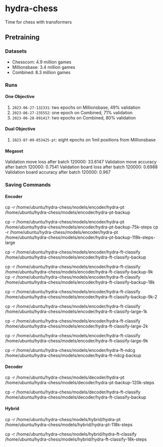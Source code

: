 # hydra-chess
Time for chess with transformers


## Pretraining 

### Datasets
 - Chesscom: 4.9 million games
 - Millionsbase: 3.4 million games
 - Combined: 8.3 million games

### Runs

#### One Objective
1. `2023-06-27-132331`: two epochs on Millionsbase, 49% validation
2. `2023-06-27-235552`: one epoch on Combined, 71% validation
3. `2023-06-28-091417`: two epochs on Combined, 80% validation


#### Dual Objective
1. `2023-07-09-053425-pt`: eight epochs on 1mil positions from Millionsbase


#### Megaset
Validation move loss after batch 120000: 33.6147
Validation move accuracy after batch 120000: 0.7541
Validation board loss after batch 120000: 0.6988
Validation board accuracy after batch 120000: 0.967




### Saving Commands


#### Encoder
cp -r /home/ubuntu/hydra-chess/models/encoder/hydra-pt /home/ubuntu/hydra-chess/models/encoder/hydra-pt-backup

cp -r /home/ubuntu/hydra-chess/models/encoder/hydra-pt /home/ubuntu/hydra-chess/models/encoder/hydra-pt-backup-75k-steps
cp -r /home/ubuntu/hydra-chess/models/encoder/hydra-pt /home/ubuntu/hydra-chess/models/encoder/hydra-pt-backup-118k-steps-large

cp -r /home/ubuntu/hydra-chess/models/encoder/hydra-ft-classify /home/ubuntu/hydra-chess/models/encoder/hydra-ft-classify-backup


cp -r /home/ubuntu/hydra-chess/models/encoder/hydra-ft-classify /home/ubuntu/hydra-chess/models/encoder/hydra-ft-classify-backup-9k
cp -r /home/ubuntu/hydra-chess/models/encoder/hydra-ft-classify /home/ubuntu/hydra-chess/models/encoder/hydra-ft-classify-backup-18k

cp -r /home/ubuntu/hydra-chess/models/encoder/hydra-ft-classify /home/ubuntu/hydra-chess/models/encoder/hydra-ft-classify-backup-9k-2



cp -r /home/ubuntu/hydra-chess/models/encoder/hydra-ft-classify /home/ubuntu/hydra-chess/models/encoder/hydra-ft-classify-large-1k

cp -r /home/ubuntu/hydra-chess/models/encoder/hydra-ft-classify /home/ubuntu/hydra-chess/models/encoder/hydra-ft-classify-large-2k

cp -r /home/ubuntu/hydra-chess/models/encoder/hydra-ft-classify /home/ubuntu/hydra-chess/models/encoder/hydra-ft-classify-large-9k


cp -r /home/ubuntu/hydra-chess/models/encoder/hydra-ft-ndcg /home/ubuntu/hydra-chess/models/encoder/hydra-ft-ndcg-backup



#### Decoder

cp -r /home/ubuntu/hydra-chess/models/decoder/hydra-pt /home/ubuntu/hydra-chess/models/decoder/hydra-pt-backup-120k-steps

cp -r /home/ubuntu/hydra-chess/models/decoder/hydra-ft-classify /home/ubuntu/hydra-chess/models/decoder/hydra-ft-classify-backup



#### Hybrid

cp -r /home/ubuntu/hydra-chess/models/hybrid/hydra-pt /home/ubuntu/hydra-chess/models/hybrid/hydra-pt-118k-steps

cp -r /home/ubuntu/hydra-chess/models/hybrid/hydra-ft-classify /home/ubuntu/hydra-chess/models/hybrid/hydra-ft-classify-18k-steps




